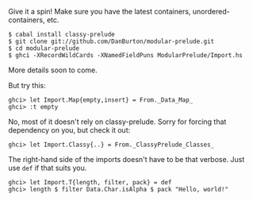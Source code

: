 Give it a spin! Make sure you have the latest containers, unordered-containers, etc.

    $ cabal install classy-prelude
    $ git clone git://github.com/DanBurton/modular-prelude.git
    $ cd modular-prelude
    $ ghci -XRecordWildCards -XNamedFieldPuns ModularPrelude/Import.hs

More details soon to come.

But try this:

    ghci> let Import.Map{empty,insert} = From._Data_Map_
    ghci> :t empty

No, most of it doesn't rely on classy-prelude.
Sorry for forcing that dependency on you,
but check it out:

    ghci> let Import.Classy{..} = From._ClassyPrelude_Classes_

The right-hand side of the imports doesn't have to be that verbose.
Just use `def` if that suits you.

    ghci> let Import.T{length, filter, pack} = def
    ghci> length $ filter Data.Char.isAlpha $ pack "Hello, world!"

